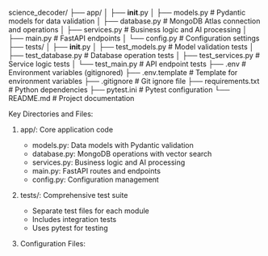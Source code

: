 science_decoder/
├── app/
│   ├── __init__.py
│   ├── models.py          # Pydantic models for data validation
│   ├── database.py        # MongoDB Atlas connection and operations
│   ├── services.py        # Business logic and AI processing
│   ├── main.py           # FastAPI endpoints
│   └── config.py         # Configuration settings
├── tests/
│   ├── __init__.py
│   ├── test_models.py    # Model validation tests
│   ├── test_database.py  # Database operation tests
│   ├── test_services.py  # Service logic tests
│   └── test_main.py      # API endpoint tests
├── .env                  # Environment variables (gitignored)
├── .env.template         # Template for environment variables
├── .gitignore           # Git ignore file
├── requirements.txt      # Python dependencies
├── pytest.ini           # Pytest configuration
└── README.md            # Project documentation

Key Directories and Files:
1. app/: Core application code
   - models.py: Data models with Pydantic validation
   - database.py: MongoDB operations with vector search
   - services.py: Business logic and AI processing
   - main.py: FastAPI routes and endpoints
   - config.py: Configuration management

2. tests/: Comprehensive test suite
   - Separate test files for each module
   - Includes integration tests
   - Uses pytest for testing

3. Configuration Files:
   